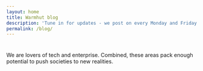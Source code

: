 ```yaml
---
layout: home
title: Warmhut blog
description: 'Tune in for updates - we post on every Monday and Friday. Should you like what you see, subscribe, comment or follow us on social media.'
permalink: /blog/
---
```

# <i class = 'icon icon-book'></i>
<p class = 'half'>
  We are lovers of tech and enterprise. Combined, these areas pack enough  potential to push societies to new
  realities.
</p>

